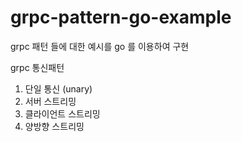 # grpc-pattern-go-example
grpc 패턴 들에 대한 예시를 go 를 이용하여 구현

grpc 통신패턴
1. 단일 통신 (unary)
2. 서버 스트리밍
3. 클라이언트 스트리밍
4. 양방향 스트리밍